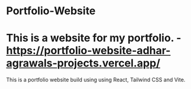 # Portfolio-Website
This is a website for my portfolio. - https://portfolio-website-adhar-agrawals-projects.vercel.app/
=======
This is a portfolio website build using using React, Tailwind CSS and Vite. 

